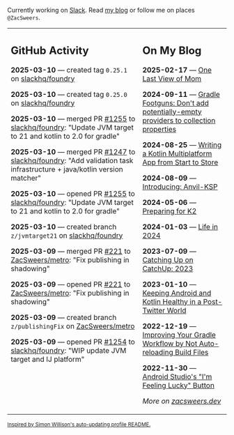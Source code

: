 Currently working on [Slack](https://slack.com/). Read [my blog](https://zacsweers.dev/) or follow me on places `@ZacSweers`.

<table><tr><td valign="top" width="60%">

## GitHub Activity
<!-- githubActivity starts -->
**2025-03-10** — created tag `0.25.1` on [slackhq/foundry](https://github.com/slackhq/foundry)

**2025-03-10** — created tag `0.25.0` on [slackhq/foundry](https://github.com/slackhq/foundry)

**2025-03-10** — merged PR [#1255](https://github.com/slackhq/foundry/pull/1255) to [slackhq/foundry](https://github.com/slackhq/foundry): "Update JVM target to 21 and kotlin to 2.0 for gradle"

**2025-03-10** — merged PR [#1247](https://github.com/slackhq/foundry/pull/1247) to [slackhq/foundry](https://github.com/slackhq/foundry): "Add validation task infrastructure + java/kotlin version matcher"

**2025-03-10** — opened PR [#1255](https://github.com/slackhq/foundry/pull/1255) to [slackhq/foundry](https://github.com/slackhq/foundry): "Update JVM target to 21 and kotlin to 2.0 for gradle"

**2025-03-10** — created branch `z/jvmtarget21` on [slackhq/foundry](https://github.com/slackhq/foundry)

**2025-03-09** — merged PR [#221](https://github.com/ZacSweers/metro/pull/221) to [ZacSweers/metro](https://github.com/ZacSweers/metro): "Fix publishing in shadowing"

**2025-03-09** — opened PR [#221](https://github.com/ZacSweers/metro/pull/221) to [ZacSweers/metro](https://github.com/ZacSweers/metro): "Fix publishing in shadowing"

**2025-03-09** — created branch `z/publishingFix` on [ZacSweers/metro](https://github.com/ZacSweers/metro)

**2025-03-09** — opened PR [#1254](https://github.com/slackhq/foundry/pull/1254) to [slackhq/foundry](https://github.com/slackhq/foundry): "WIP update JVM target and IJ platform"
<!-- githubActivity ends -->
</td><td valign="top" width="40%">

## On My Blog
<!-- blog starts -->
**2025-02-17** — [One Last View of Mom](https://www.zacsweers.dev/one-last-view-of-mom/)

**2024-09-11** — [Gradle Footguns: Don't add potentially-empty providers to collection properties](https://www.zacsweers.dev/gradle-footgun-adding-empty-providers-to-collection-properties/)

**2024-08-25** — [Writing a Kotlin Multiplatform App from Start to Store](https://www.zacsweers.dev/writing-a-kotlin-multiplatform-app-from-start-to-store/)

**2024-08-09** — [Introducing: Anvil-KSP](https://www.zacsweers.dev/introducing-anvil-ksp/)

**2024-05-06** — [Preparing for K2](https://www.zacsweers.dev/preparing-for-k2/)

**2024-01-03** — [Life in 2024](https://www.zacsweers.dev/life-in-2024/)

**2023-07-09** — [Catching Up on CatchUp: 2023](https://www.zacsweers.dev/catching-up-on-catchup-2023/)

**2023-01-10** — [Keeping Android and Kotlin Healthy in a Post-Twitter World](https://www.zacsweers.dev/keeping-android-healthy/)

**2022-12-19** — [Improving Your Gradle Workflow by Not Auto-reloading Build Files](https://www.zacsweers.dev/improving-your-workflow-by-not-auto-reloading-build-files/)

**2022-11-30** — [Android Studio's "I'm Feeling Lucky" Button](https://www.zacsweers.dev/android-studios-im-feeling-lucky-button/)
<!-- blog ends -->
_More on [zacsweers.dev](https://zacsweers.dev/)_
</td></tr></table>

<sub><a href="https://simonwillison.net/2020/Jul/10/self-updating-profile-readme/">Inspired by Simon Willison's auto-updating profile README.</a></sub>
